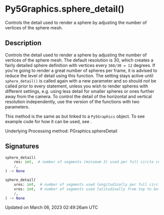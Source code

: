 # Py5Graphics.sphere_detail()

Controls the detail used to render a sphere by adjusting the number of vertices of the sphere mesh.

## Description

Controls the detail used to render a sphere by adjusting the number of vertices of the sphere mesh. The default resolution is 30, which creates a fairly detailed sphere definition with vertices every `360/30 = 12` degrees. If you're going to render a great number of spheres per frame, it is advised to reduce the level of detail using this function. The setting stays active until `sphere_detail()` is called again with a new parameter and so should *not* be called prior to every [](py5graphics_sphere) statement, unless you wish to render spheres with different settings, e.g. using less detail for smaller spheres or ones further away from the camera. To control the detail of the horizontal and vertical resolution independently, use the version of the functions with two parameters.

This method is the same as [](sketch_sphere_detail) but linked to a `Py5Graphics` object. To see example code for how it can be used, see [](sketch_sphere_detail).

Underlying Processing method: PGraphics.sphereDetail

## Signatures

```python
sphere_detail(
    res: int,  # number of segments (minimum 3) used per full circle revolution
    /,
) -> None

sphere_detail(
    ures: int,  # number of segments used longitudinally per full circle revolutoin
    vres: int,  # number of segments used latitudinally from top to bottom
    /,
) -> None
```

Updated on March 06, 2023 02:49:26am UTC
